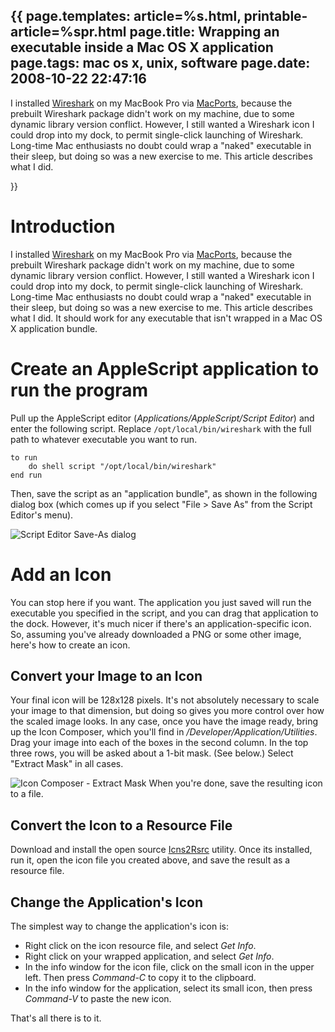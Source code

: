 {{
page.templates: article=%s.html, printable-article=%spr.html
page.title: Wrapping an executable inside a Mac OS X application
page.tags: mac os x, unix, software
page.date: 2008-10-22 22:47:16
---
I installed [Wireshark][] on my MacBook
Pro via [MacPorts][], because the prebuilt
Wireshark package didn't work on my machine, due to some dynamic
library version conflict. However, I still wanted a Wireshark icon
I could drop into my dock, to permit single-click launching of
Wireshark. Long-time Mac enthusiasts no doubt could wrap a "naked"
executable in their sleep, but doing so was a new exercise to me.
This article describes what I did.




[Wireshark]: http://www.wireshark.org/
[MacPorts]: http://www.macports.org/

}}

# Introduction

I installed [Wireshark][] on my MacBook
Pro via [MacPorts][], because the prebuilt
Wireshark package didn't work on my machine, due to some dynamic
library version conflict. However, I still wanted a Wireshark icon
I could drop into my dock, to permit single-click launching of
Wireshark. Long-time Mac enthusiasts no doubt could wrap a "naked"
executable in their sleep, but doing so was a new exercise to me.
This article describes what I did. It should work for any
executable that isn't wrapped in a Mac OS X application bundle.

# Create an AppleScript application to run the program

Pull up the AppleScript editor
(*Applications/AppleScript/Script Editor*) and enter the following
script. Replace `/opt/local/bin/wireshark` with the full path to
whatever executable you want to run.

    to run
        do shell script "/opt/local/bin/wireshark"
    end run

Then, save the script as an "application bundle", as shown in the
following dialog box (which comes up if you select "File &gt; Save
As" from the Script Editor's menu).

![Script Editor Save-As dialog][]
# Add an Icon

You can stop here if you want. The application you just saved will
run the executable you specified in the script, and you can drag
that application to the dock. However, it's much nicer if there's
an application-specific icon. So, assuming you've already
downloaded a PNG or some other image, here's how to create an
icon.

## Convert your Image to an Icon

Your final icon will be 128x128 pixels. It's not absolutely
necessary to scale your image to that dimension, but doing so gives
you more control over how the scaled image looks. In any case, once
you have the image ready, bring up the Icon Composer, which you'll
find in */Developer/Application/Utilities*. Drag your image into
each of the boxes in the second column. In the top three rows, you
will be asked about a 1-bit mask. (See below.) Select "Extract
Mask" in all cases.

![Icon Composer - Extract Mask][]
When you're done, save the resulting icon to a file.

## Convert the Icon to a Resource File

Download and install the open source
[Icns2Rsrc][]
utility. Once its installed, run it, open the icon file you created
above, and save the result as a resource file.

## Change the Application's Icon

The simplest way to change the application's icon is:

-   Right click on the icon resource file, and select *Get Info*.
-   Right click on your wrapped application, and select *Get Info*.
-   In the info window for the icon file, click on the small icon
    in the upper left. Then press *Command-C* to copy it to the
    clipboard.
-   In the info window for the application, select its small icon,
    then press *Command-V* to paste the new icon.

That's all there is to it.




[Wireshark]: http://www.wireshark.org/
[MacPorts]: http://www.macports.org/
[Script Editor Save-As dialog]: /static/82-script-editor.png "Script Editor Save-As dialog"
[Icon Composer - Extract Mask]: /static/82-icon-composer-1.png "Icon Composer - Extract Mask"
[Icns2Rsrc]: http://www.versiontracker.com/dyn/moreinfo/macosx/11781
